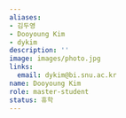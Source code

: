 ```yaml
---
aliases:
- 김두영
- Dooyoung Kim
- dykim
description: ''
image: images/photo.jpg
links:
  email: dykim@bi.snu.ac.kr
name: Dooyoung Kim
role: master-student
status: 휴학
---
```

